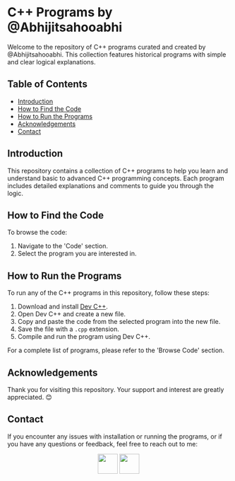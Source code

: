 # C++ Programs by @Abhijitsahooabhi

Welcome to the repository of C++ programs curated and created by @Abhijitsahooabhi. This collection features historical programs with simple and clear logical explanations.

## Table of Contents

- [Introduction](#introduction)
- [How to Find the Code](#how-to-find-the-code)
- [How to Run the Programs](#how-to-run-the-programs)
- [Acknowledgements](#acknowledgements)
- [Contact](#contact)

## Introduction

This repository contains a collection of C++ programs to help you learn and understand basic to advanced C++ programming concepts. Each program includes detailed explanations and comments to guide you through the logic.

## How to Find the Code

To browse the code:

1. Navigate to the 'Code' section.
2. Select the program you are interested in.

## How to Run the Programs

To run any of the C++ programs in this repository, follow these steps:

1. Download and install [Dev C++](https://sourceforge.net/projects/orwelldevcpp).
2. Open Dev C++ and create a new file.
3. Copy and paste the code from the selected program into the new file.
4. Save the file with a `.cpp` extension.
5. Compile and run the program using Dev C++.

For a complete list of programs, please refer to the 'Browse Code' section.


## Acknowledgements

Thank you for visiting this repository. Your support and interest are greatly appreciated. 😊

## Contact

If you encounter any issues with installation or running the programs, or if you have any questions or feedback, feel free to reach out to me:

<p align="center"><a href="https://t.me/abhijitsahooabhi">  <img width="45" height="45" src="https://img.icons8.com/nolan/64/1A6DFF/C822FF/telegram-app.png"/></a>  <a href="nkedin.com/in/abhijit-sahoo-993a4a303"><img width="45" height="45" src="https://img.icons8.com/nolan/64/1A6DFF/C822FF/linkedin-circled.png"/> </a></p>
